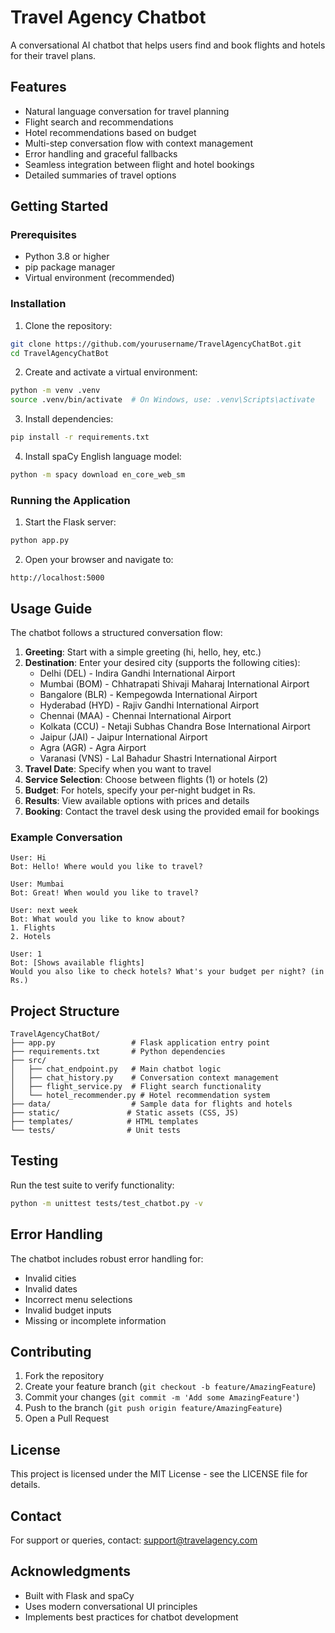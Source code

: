 # Travel Agency Chatbot

A conversational AI chatbot that helps users find and book flights and hotels for their travel plans.

## Features

- Natural language conversation for travel planning
- Flight search and recommendations
- Hotel recommendations based on budget
- Multi-step conversation flow with context management
- Error handling and graceful fallbacks
- Seamless integration between flight and hotel bookings
- Detailed summaries of travel options

## Getting Started

### Prerequisites

- Python 3.8 or higher
- pip package manager
- Virtual environment (recommended)

### Installation

1. Clone the repository:
```bash
git clone https://github.com/yourusername/TravelAgencyChatBot.git
cd TravelAgencyChatBot
```

2. Create and activate a virtual environment:
```bash
python -m venv .venv
source .venv/bin/activate  # On Windows, use: .venv\Scripts\activate
```

3. Install dependencies:
```bash
pip install -r requirements.txt
```

4. Install spaCy English language model:
```bash
python -m spacy download en_core_web_sm
```

### Running the Application

1. Start the Flask server:
```bash
python app.py
```

2. Open your browser and navigate to:
```
http://localhost:5000
```

## Usage Guide

The chatbot follows a structured conversation flow:

1. **Greeting**: Start with a simple greeting (hi, hello, hey, etc.)
2. **Destination**: Enter your desired city (supports the following cities):
   - Delhi (DEL) - Indira Gandhi International Airport
   - Mumbai (BOM) - Chhatrapati Shivaji Maharaj International Airport
   - Bangalore (BLR) - Kempegowda International Airport
   - Hyderabad (HYD) - Rajiv Gandhi International Airport
   - Chennai (MAA) - Chennai International Airport
   - Kolkata (CCU) - Netaji Subhas Chandra Bose International Airport
   - Jaipur (JAI) - Jaipur International Airport
   - Agra (AGR) - Agra Airport
   - Varanasi (VNS) - Lal Bahadur Shastri International Airport
3. **Travel Date**: Specify when you want to travel
4. **Service Selection**: Choose between flights (1) or hotels (2)
5. **Budget**: For hotels, specify your per-night budget in Rs.
6. **Results**: View available options with prices and details
7. **Booking**: Contact the travel desk using the provided email for bookings

### Example Conversation

```
User: Hi
Bot: Hello! Where would you like to travel?

User: Mumbai
Bot: Great! When would you like to travel?

User: next week
Bot: What would you like to know about?
1. Flights
2. Hotels

User: 1
Bot: [Shows available flights]
Would you also like to check hotels? What's your budget per night? (in Rs.)
```

## Project Structure

```
TravelAgencyChatBot/
├── app.py                 # Flask application entry point
├── requirements.txt       # Python dependencies
├── src/
│   ├── chat_endpoint.py   # Main chatbot logic
│   ├── chat_history.py    # Conversation context management
│   ├── flight_service.py  # Flight search functionality
│   └── hotel_recommender.py # Hotel recommendation system
├── data/                  # Sample data for flights and hotels
├── static/               # Static assets (CSS, JS)
├── templates/            # HTML templates
└── tests/                # Unit tests
```

## Testing

Run the test suite to verify functionality:

```bash
python -m unittest tests/test_chatbot.py -v
```

## Error Handling

The chatbot includes robust error handling for:
- Invalid cities
- Invalid dates
- Incorrect menu selections
- Invalid budget inputs
- Missing or incomplete information

## Contributing

1. Fork the repository
2. Create your feature branch (`git checkout -b feature/AmazingFeature`)
3. Commit your changes (`git commit -m 'Add some AmazingFeature'`)
4. Push to the branch (`git push origin feature/AmazingFeature`)
5. Open a Pull Request

## License

This project is licensed under the MIT License - see the LICENSE file for details.

## Contact

For support or queries, contact: support@travelagency.com

## Acknowledgments

- Built with Flask and spaCy
- Uses modern conversational UI principles
- Implements best practices for chatbot development
